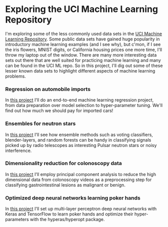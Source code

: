 # Exploring the UCI Machine Learning Repository
I'm exploring some of the less commonly used data sets in the [UCI Machine Learning Repository](https://archive.ics.uci.edu/ml/index.php). Some public data sets have gained huge popularity in introductory machine learning examples (and I see why), but c'mon, if I see the iris flowers, MNIST digits, or California housing prices one more time,  I'll throw my laptop out of the window. There are many more interesting data sets out there that are well suited for practicing machine learning and many can be found in the UCI ML repo. So in this project, I'll dig out some of these lesser known data sets to highlight different aspects of machine learning problems.

### Regression on automobile imports
In [this project](./Regression-on-automobile-imports/Automobile.ipynb) I'll do an end-to-end machine learning regression project, from data preparation over model selection to hyper-parameter tuning. We'll find out how much we should pay for imported cars!

### Ensembles for neutron stars
In [this project](./Ensembles-for-neutron-stars/Pulsars_HTRU2.ipynb) I'll see how ensemble methods such as voting classifiers, blender-layers, and random forests can be handy in classifying signals picked up by radio telescopes as interesting Pulsar neutron stars or noisy interference.

### Dimensionality reduction for colonoscopy data
In [this project](./Dimensionality-reduction-for-colonoscopy-data/Colonoscopy.ipynb) I'll employ principal component analysis to reduce the high dimensional data from colonoscopy videos as a preprocessing step for classifying gastrointestinal lesions as  malignant or benign.

### Optimized deep neural networks learning poker hands
In [this project](./Deep-learning-on-poker-hands/Deep_learning_poker_hand.ipynb) I'll set up multi-layer perceptron deep neural networks with Keras and TensorFlow to learn poker hands and optimize their hyper-parameters with the hyperas/hyperopt package.


